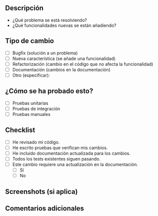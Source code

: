 ## Descripción

<!-- Describe los cambios realizados en este pull request. -->
- ¿Qué problema se está resolviendo?
- ¿Qué funcionalidades nuevas se están añadiendo?

## Tipo de cambio

<!-- Elige uno o más de los siguientes tipos de cambio. -->
- [ ] Bugfix (solución a un problema)
- [ ] Nueva característica (se añade una funcionalidad)
- [ ] Refactorización (cambio en el código que no afecta la funcionalidad)
- [ ] Documentación (cambios en la documentación)
- [ ] Otro (especificar):

## ¿Cómo se ha probado esto?

<!-- Describe los tests que has realizado para verificar los cambios. -->
- [ ] Pruebas unitarias
- [ ] Pruebas de integración
- [ ] Pruebas manuales

## Checklist

<!-- Marca con una 'x' los elementos completados. -->
- [ ] He revisado mi código.
- [ ] He escrito pruebas que verifican mis cambios.
- [ ] He incluido documentación actualizada para los cambios.
- [ ] Todos los tests existentes siguen pasando.
- [ ] Este cambio requiere una actualización en la documentación.
  - [ ] Sí
  - [ ] No

## Screenshots (si aplica)

<!-- Adjunta capturas de pantalla que demuestren los cambios visuales. -->

## Comentarios adicionales

<!-- Proporciona cualquier otra información que pueda ser relevante para los revisores. -->

